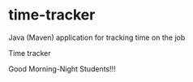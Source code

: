 # time-tracker
Java (Maven) application for tracking time on the job

Time tracker

Good Morning-Night Students!!!
